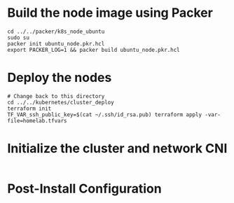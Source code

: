 # Build the node image using Packer
```
cd ../../packer/k8s_node_ubuntu
sudo su
packer init ubuntu_node.pkr.hcl
export PACKER_LOG=1 && packer build ubuntu_node.pkr.hcl
```
# Deploy the nodes
```
# Change back to this directory
cd ../../kubernetes/cluster_deploy
terraform init
TF_VAR_ssh_public_key=$(cat ~/.ssh/id_rsa.pub) terraform apply -var-file=homelab.tfvars
```
# Initialize the cluster and network CNI
```
```
# Post-Install Configuration 
```
```

